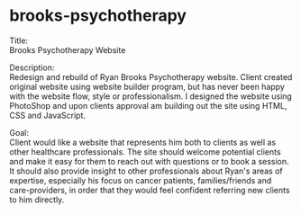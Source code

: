 # brooks-psychotherapy

Title:<br>
Brooks Psychotherapy Website

Description:<br>
Redesign and rebuild of Ryan Brooks Psychotherapy website. Client created original website using website builder program,
but has never been happy with the website flow, style or professionalism. I designed the website using PhotoShop and
upon clients approval am building out the site using HTML, CSS and JavaScript.

Goal:<br>
Client would like a website that represents him both to clients as well as other healthcare professionals. The
site should welcome potential clients and make it easy for them to reach out with questions or to
book a session. It should also provide insight to other professionals about Ryan's areas of expertise,
especially his focus on cancer patients, families/friends and care-providers, in order that they would feel
confident referring new clients to him directly.
